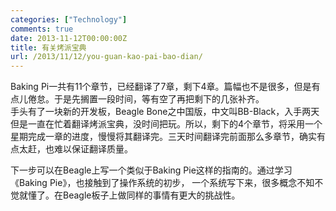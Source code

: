 ```yaml
---
categories: ["Technology"]
comments: true
date: 2013-11-12T00:00:00Z
title: 有关烤派宝典
url: /2013/11/12/you-guan-kao-pai-bao-dian/
---
```


Baking Pi一共有11个章节，已经翻译了7章，剩下4章。篇幅也不是很多，但是有点儿倦怠。于是先搁置一段时间，等有空了再把剩下的几张补齐。    
手头有了一块新的开发板，Beagle Bone之中国版，中文叫BB-Black，入手两天但是一直在忙着翻译烤派宝典，没时间把玩。所以，剩下的4个章节，将采用一个星期完成一章的进度，慢慢将其翻译完。三天时间翻译完前面那么多章节，确实有点太赶，也难以保证翻译质量。    

下一步可以在Beagle上写一个类似于Baking Pie这样的指南的。通过学习《Baking Pie》，也接触到了操作系统的初步， 一个系统写下来，很多概念不知不觉就懂了。在Beagle板子上做同样的事情有更大的挑战性。    

